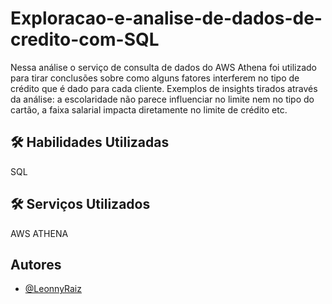 # Exploracao-e-analise-de-dados-de-credito-com-SQL


Nessa análise o serviço de consulta de dados do AWS Athena foi utilizado para tirar conclusões sobre como alguns fatores interferem no tipo de crédito que é dado para cada cliente.
Exemplos de insights tirados através da análise: a escolaridade não parece influenciar no limite nem no tipo do cartão, a faixa salarial impacta diretamente no limite de crédito etc.





## 🛠 Habilidades Utilizadas
SQL
## 🛠 Serviços Utilizados
AWS ATHENA

## Autores

- [@LeonnyRaiz](https://github.com/LeonnyRaiz)
